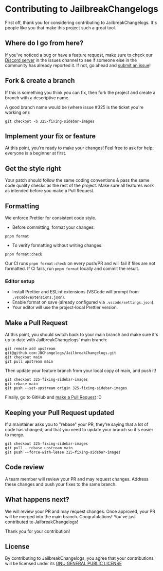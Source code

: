 # Contributing to JailbreakChangelogs

First off, thank you for considering contributing to JailbreakChangelogs. It's people like you that make this project such a great tool.

## Where do I go from here?

If you've noticed a bug or have a feature request, make sure to check our [Discord server](https://discord.jailbreakchangelogs.xyz) in the issues channel to see if someone else in the community has already reported it. If not, go ahead and [submit an issue](https://www.jailbreakchangelogs.xyz?report-issue)!

## Fork & create a branch

If this is something you think you can fix, then fork the project and create a branch with a descriptive name.

A good branch name would be (where issue #325 is the ticket you're working on):

```
git checkout -b 325-fixing-sidebar-images
```

## Implement your fix or feature

At this point, you're ready to make your changes! Feel free to ask for help; everyone is a beginner at first.

## Get the style right

Your patch should follow the same coding conventions & pass the same code quality checks as the rest of the project. Make sure all features work as intended before you make a Pull Request.

## Formatting

We enforce Prettier for consistent code style.

- Before committing, format your changes:

```
pnpm format
```

- To verify formatting without writing changes:

```
pnpm format:check
```

Our CI runs `pnpm format:check` on every push/PR and will fail if files are not formatted. If CI fails, run `pnpm format` locally and commit the result.

### Editor setup

- Install Prettier and ESLint extensions (VSCode will prompt from `.vscode/extensions.json`).
- Enable format on save (already configured via `.vscode/settings.json`).
- Your editor will use the project-local Prettier version.

## Make a Pull Request

At this point, you should switch back to your main branch and make sure it's up to date with JailbreakChangelogs' main branch:

```
git remote add upstream git@github.com:JBChangelogs/JailbreakChangelogs.git
git checkout main
git pull upstream main
```

Then update your feature branch from your local copy of main, and push it!

```
git checkout 325-fixing-sidebar-images
git rebase main
git push --set-upstream origin 325-fixing-sidebar-images
```

Finally, go to GitHub and [make a Pull Request](https://github.com/JBChangelogs/JailbreakChangelogs/pulls) :D

## Keeping your Pull Request updated

If a maintainer asks you to "rebase" your PR, they're saying that a lot of code has changed, and that you need to update your branch so it's easier to merge.

```
git checkout 325-fixing-sidebar-images
git pull --rebase upstream main
git push --force-with-lease 325-fixing-sidebar-images
```

## Code review

A team member will review your PR and may request changes. Address these changes and push your fixes to the same branch.

## What happens next?

We will review your PR and may request changes. Once approved, your PR will be merged into the main branch. Congratulations! You've just contributed to JailbreakChangelogs!

Thank you for your contribution!

## License

By contributing to JailbreakChangelogs, you agree that your contributions will be licensed under its [GNU GENERAL PUBLIC LICENSE](./LICENSE)
